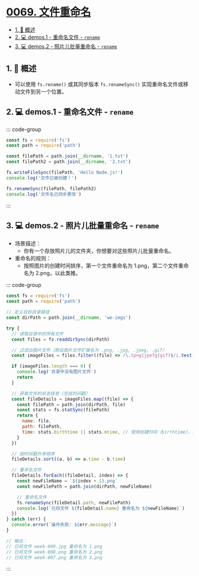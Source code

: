 # [0069. 文件重命名](https://github.com/Tdahuyou/TNotes.nodejs/tree/main/notes/0069.%20%E6%96%87%E4%BB%B6%E9%87%8D%E5%91%BD%E5%90%8D)

<!-- region:toc -->

- [1. 📝 概述](#1--概述)
- [2. 💻 demos.1 - 重命名文件 - `rename`](#2--demos1---重命名文件---rename)
- [3. 💻 demos.2 - 照片儿批量重命名 - `rename`](#3--demos2---照片儿批量重命名---rename)

<!-- endregion:toc -->

## 1. 📝 概述

- 可以使用 `fs.rename()` 或其同步版本 `fs.renameSync()` 实现重命名文件或移动文件到另一个位置。

## 2. 💻 demos.1 - 重命名文件 - `rename`

::: code-group

```js [1.cjs] {10}
const fs = require('fs')
const path = require('path')

const filePath = path.join(__dirname, '1.txt')
const filePath2 = path.join(__dirname, '2.txt')

fs.writeFileSync(filePath, 'Hello Node.js!')
console.log('文件已被创建！')

fs.renameSync(filePath, filePath2)
console.log('文件名已同步更改')
```

:::

## 3. 💻 demos.2 - 照片儿批量重命名 - `rename`

- 场景描述：
  - 你有一个存放照片儿的文件夹，你想要对这些照片儿批量重命名。
- 重命名的规则：
  - 按照图片的创建时间排序，第一个文件重命名为 1.png，第二个文件重命名为 2.png，以此类推。

::: code-group

```js [1.cjs]
const fs = require('fs')
const path = require('path')

// 定义目标目录路径
const dirPath = path.join(__dirname, 'we-imgs')

try {
  // 读取目录中的所有文件
  const files = fs.readdirSync(dirPath)

  // 过滤出图片文件（假设图片文件扩展名为 .png, .jpg, .jpeg, .gif）
  const imageFiles = files.filter((file) => /\.(png|jpe?g|gif)$/i.test(file))

  if (imageFiles.length === 0) {
    console.log('目录中没有图片文件')
    return
  }

  // 获取文件的状态信息（包括时间戳）
  const fileDetails = imageFiles.map((file) => {
    const filePath = path.join(dirPath, file)
    const stats = fs.statSync(filePath)
    return {
      name: file,
      path: filePath,
      time: stats.birthtime || stats.mtime, // 使用创建时间（birthtime），如果不可用则使用修改时间（mtime）
    }
  })

  // 按时间戳升序排序
  fileDetails.sort((a, b) => a.time - b.time)

  // 重命名文件
  fileDetails.forEach((fileDetail, index) => {
    const newFileName = `${index + 1}.png`
    const newFilePath = path.join(dirPath, newFileName)

    // 重命名文件
    fs.renameSync(fileDetail.path, newFilePath)
    console.log(`已将文件 ${fileDetail.name} 重命名为 ${newFileName}`)
  })
} catch (err) {
  console.error(`操作失败: ${err.message}`)
}

// 输出：
// 已将文件 week-009.jpg 重命名为 1.png
// 已将文件 week-008.png 重命名为 2.png
// 已将文件 week-007.png 重命名为 3.png
```

:::
